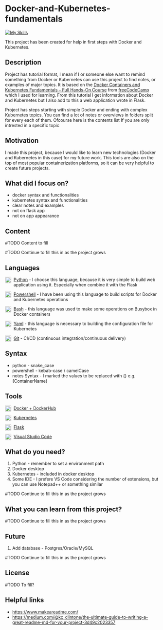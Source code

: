 # Docker-and-Kubernetes-fundamentals

[![My Skills](https://skillicons.dev/icons?i=docker,kubernetes,python,flask,powershell,bash,git,vscode)](https://skillicons.dev)

This project has been created for help in first steps with Docker and Kubernetes. 

## Description
Project has tutorial format, I mean if I or someone else want to remind something from Docker or Kubernetes can use this project to find notes, or examples of major topics. It is based on the [Docker Containers and Kubernetes Fundamentals – Full Hands-On Course](https://youtu.be/kTp5xUtcalw?si=wtLeE9AIiWMQOtWd) from [freeCodeCamp](https://www.freecodecamp.org/) which I used for learning. From this tutorial I get information about Docker and Kubernetes but I also add to this a web application wrote in Flask. 

Project has steps starting with simple Docker and ending with complex Kubernetes topics. You can find a lot of notes or overviews in folders split for every each of them. Ofcourse here is the contents list If you are only intrested in a specific topic

## Motivation
I made this project, because I would like to learn new technologies (Docker and Kubernetes in this case) for my future work. This tools are also on the top of most popular containerization platforms, so it can be very helpful to create future projects.

## What did I focus on?
- docker syntax and functionalities
- kubernetes syntax and functionalities
- clear notes and examples
- not on flask app
- not on app appearance

## Content
#TODO Content to fill

#TODO Continue to fill this in as the project grows

## Languages
<div>
    <img width=20 height=20 src="https://skillicons.dev/icons?i=python" style="float:left;padding-right:8px;"/>
    <p><a href="https://www.python.org/doc/">Python</a> - I choose this language, because it is very simple to build web application using it. Especially when combine it with the Flask</p>
</div>
<div>
    <img width=20 height=20 src="https://skillicons.dev/icons?i=powershell" style="float:left;padding-right:8px;"/>
    <p><a href="https://learn.microsoft.com/en-us/powershell/">Powershell</a> - I have been using this language to build scripts for Docker and Kubernetes operations</p>
</div>
<div>
    <img width=20 height=20 src="https://skillicons.dev/icons?i=bash" style="float:left;padding-right:8px;"/>
    <p><a href="https://www.gnu.org/savannah-checkouts/gnu/bash/manual/bash.html">Bash</a> - this language was used to make some operations on Busybox in Docker containers</p>
</div>
<div>
    <img width=20 height=20 src="https://encrypted-tbn0.gstatic.com/images?q=tbn:ANd9GcSyR75Q16mHbDINVw8Wko5FH80WH41M7Htb_YAKaaYKxxftp8_SJh_mXCZ2muYMxwspWL8&usqp=CAU" style="float:left;padding-right:8px;"/>
    <p><a href="https://docs.ansible.com/ansible/latest/reference_appendices/YAMLSyntax.html#yaml-basics">Yaml</a> - this language is necessary to building the configuration file for Kubernetes</p>
</div>
<div>
    <img width=20 height=20 src="https://skillicons.dev/icons?i=git" style="float:left;padding-right:8px;"/>
    <p><a href="https://git-scm.com/docs/git">Git</a> - CI/CD (continuous integration/continuous delivery)</p>
</div>

## Syntax
- python - snake_case
- powershell - kebab-case / camelCase 
- notes Syntax - I marked the values to be replaced with {} e.g. {ContainerName}

## Tools
<div>
    <img width=20 height=20 src="https://skillicons.dev/icons?i=docker" style="float:left;padding-right:8px;"/>
    <p><a href="https://www.docker.com/get-started/">Docker + DockerHub</a></p>
</div>
<div>
    <img width=20 height=20 src="https://skillicons.dev/icons?i=kubernetes" style="float:left;padding-right:8px;"/>
    <p><a href="https://kubernetes.io/docs/concepts/overview/">Kubernetes</a></p>
</div>
<div>
    <img width=20 height=20 src="https://skillicons.dev/icons?i=flask" style="float:left;padding-right:8px;"/>
    <p><a href="https://flask.palletsprojects.com/en/3.0.x/">Flask</a></p>
</div>
<div>
    <img width=20 height=20 src="https://skillicons.dev/icons?i=vscode" style="float:left;padding-right:8px;"/>
    <p><a href="https://code.visualstudio.com/">Visual Studio Code</a></p>
</div>

## What do you need?
1. Python - remember to set a environment path
2. Docker desktop
3. Kubernetes - included in docker desktop 
4. Some IDE - I prefere VS Code considering the number of extensions, but you can use Notepad++ or something similar

#TODO Continue to fill this in as the project grows

## What you can learn from this project?
#TODO Continue to fill this in as the project grows

## Future
1. Add database - Postgres/Oracle/MySQL

#TODO Continue to fill this in as the project grows

## License
#TODO To fill?

## Helpful links
* https://www.makeareadme.com/
* https://medium.com/@kc_clintone/the-ultimate-guide-to-writing-a-great-readme-md-for-your-project-3d49c2023357

